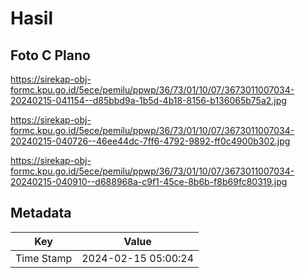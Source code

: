 # Hasil

## Foto C Plano

https://sirekap-obj-formc.kpu.go.id/5ece/pemilu/ppwp/36/73/01/10/07/3673011007034-20240215-041154--d85bbd9a-1b5d-4b18-8156-b136065b75a2.jpg

https://sirekap-obj-formc.kpu.go.id/5ece/pemilu/ppwp/36/73/01/10/07/3673011007034-20240215-040726--46ee44dc-7ff6-4792-9892-ff0c4900b302.jpg

https://sirekap-obj-formc.kpu.go.id/5ece/pemilu/ppwp/36/73/01/10/07/3673011007034-20240215-040910--d688968a-c9f1-45ce-8b6b-f8b69fc80319.jpg


## Metadata

| Key        | Value               |
| ---------- | ------------------- |
| Time Stamp | 2024-02-15 05:00:24 |



